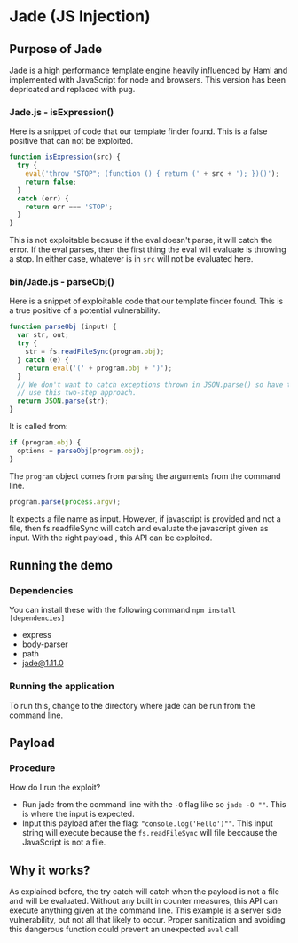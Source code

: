 # Jade (JS Injection)

## Purpose of Jade
Jade is a high performance template engine heavily influenced by Haml and implemented with JavaScript for node and browsers. This version has been depricated and replaced with pug.

### Jade.js - isExpression()

Here is a snippet of code that our template finder found. This is a false positive that can not be exploited.

```javascript
function isExpression(src) {
  try {
    eval('throw "STOP"; (function () { return (' + src + '); })()');
    return false;
  }
  catch (err) {
    return err === 'STOP';
  }
}
```

This is not exploitable because if the eval doesn't parse, it will catch the error. If the eval parses, then the first thing the eval will evaluate is throwing a stop. In either case, whatever is in `src` will not be evaluated here.

### bin/Jade.js - parseObj()

Here is a snippet of exploitable code that our template finder found. This is a true positive of a potential vulnerability.

```javascript
function parseObj (input) {
  var str, out;
  try {
    str = fs.readFileSync(program.obj);
  } catch (e) {
    return eval('(' + program.obj + ')');
  }
  // We don't want to catch exceptions thrown in JSON.parse() so have to
  // use this two-step approach.
  return JSON.parse(str);
}
```
It is called from:
```javascript
if (program.obj) {
  options = parseObj(program.obj);
}
```
The `program` object comes from parsing the arguments from the command line.
```javascript
program.parse(process.argv);
```
It expects a file name as input. However, if javascript is provided and not a file, then fs.readfileSync will catch and evaluate the javascript given as input. With the right payload , this API can be exploited.
## Running the demo

### Dependencies
You can install these with the following command `npm install [dependencies]`

- express
- body-parser
- path
- jade@1.11.0

### Running the application
To run this, change to the directory where jade can be run from the command line.

## Payload

### Procedure
How do I run the exploit? 

- Run jade from the command line with the `-O` flag like so `jade -O ""`. This is where the input is expected. 
- Input this payload after the flag: `"console.log('Hello')""`. This input string will execute because the `fs.readFileSync` will file beccause the JavaScript is not a file. 

## Why it works?
As explained before, the try catch will catch when the payload is not a file and will be evaluated. Without any built in counter measures, this API can execute anything given at the command line. This example is a server side vulnerability, but not all that likely to occur. Proper sanitization and avoiding this dangerous function could prevent an unexpected `eval` call.
